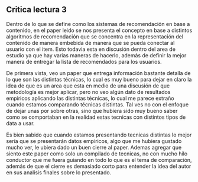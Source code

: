 ## Critica lectura 3

Dentro de lo que se define como los sistemas de recomendación en base a contenido, en el paper leido se nos presenta el concepto en base a distintos algoritmos de recomendación que se concentra en la representación del contenido de manera embebida de manera que se pueda conectar al usuario con el item. Esto todavia esta en discusión dentro del area de estudio ya que hay varias maneras de hacerlo, además de definir la mejor manera de entregar la lista de recomendados para los usuarios.

De primera vista, veo un paper que entrega información bastante detalla de lo que son las distintas técnicas, lo cual es muy bueno para dejar en claro la idea de que es un area que esta en medio de una discusión de que metodología es mejor aplicar, pero no veo algún dato de resultados empiricos aplicando las distintas técnicas, lo cual me parece extraño cuando estamos comparando técnicas distintas. Tal ves no con el enfoque de dejar unas por sobre otras, sino que hubiera sido muy bueno saber como se comportaban en la realidad estas tecnicas con distintos tipos de data a usar.

Es bien sabido que cuando estamos presentando tecnicas distintas lo mejor sería que se presentarán datos empiricos, algo que me hubiera gustado mucho ver, le ubiera dado un buen cierre al paper. Ademas agregar que siento este paper como solo un compilado de tecnicas, no con mucho hilo conductor que me fuera guiando en todo lo que es el tema de comparación, además de que el cierre es demasiado corto para entender la idea del autor en sus analisis finales sobre lo presentado.
